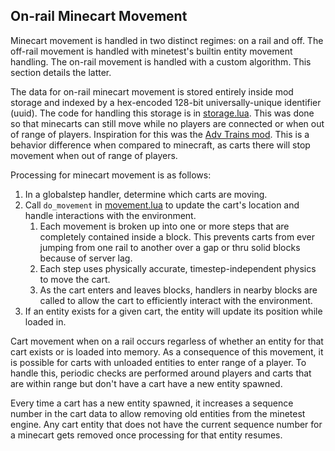 
## On-rail Minecart Movement

Minecart movement is handled in two distinct regimes: on a rail and off. The
off-rail movement is handled with minetest's builtin entity movement handling.
The on-rail movement is handled with a custom algorithm. This section details
the latter.

The data for on-rail minecart movement is stored entirely inside mod storage
and indexed by a hex-encoded 128-bit universally-unique identifier (uuid). The
code for handling this storage is in [storage.lua](./storage.lua). This was
done so that minecarts can still move while no players are connected or
when out of range of players. Inspiration for this was the [Adv Trains mod](http://advtrains.de/).
This is a behavior difference when compared to minecraft, as carts there will
stop movement when out of range of players.

Processing for minecart movement is as follows:
1. In a globalstep handler, determine which carts are moving.
2. Call `do_movement` in [movement.lua](./movement.lua) to update
   the cart's location and handle interactions with the environment.
   1. Each movement is broken up into one or more steps that are completely
      contained inside a block. This prevents carts from ever jumping from
      one rail to another over a gap or thru solid blocks because of server
      lag.
   2. Each step uses physically accurate, timestep-independent physics
      to move the cart.
   3. As the cart enters and leaves blocks, handlers in nearby blocks are called
      to allow the cart to efficiently interact with the environment.
3. If an entity exists for a given cart, the entity will update its position
   while loaded in.

Cart movement when on a rail occurs regarless of whether an entity for that
cart exists or is loaded into memory. As a consequence of this movement, it
is possible for carts with unloaded entities to enter range of a player.
To handle this, periodic checks are performed around players and carts that
are within range but don't have a cart have a new entity spawned.

Every time a cart has a new entity spawned, it increases a sequence number in
the cart data to allow removing old entities from the minetest engine. Any cart
entity that does not have the current sequence number for a minecart gets removed
once processing for that entity resumes.
